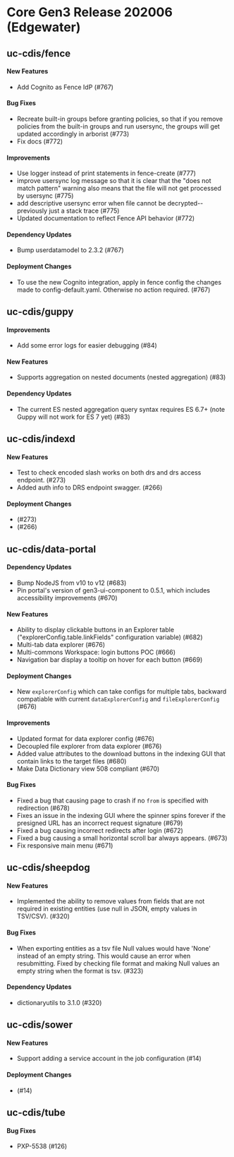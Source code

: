 # Core Gen3 Release 202006 (Edgewater)

## uc-cdis/fence

#### New Features
  - Add Cognito as Fence IdP (#767)

#### Bug Fixes
  - Recreate built-in groups before granting policies, so that if you remove 
    policies from the built-in groups and run usersync, the groups will get 
    updated accordingly in arborist (#773)
  - Fix docs (#772)

#### Improvements
  - Use logger instead of print statements in fence-create (#777)
  - improve usersync log message so that it is clear that the "does not match 
    pattern" warning also means that the file will not get processed by 
    usersync (#775)
  - add descriptive usersync error when file cannot be decrypted--previously 
    just a stack trace (#775)
  - Updated documentation to reflect Fence API behavior (#772)

#### Dependency Updates
  - Bump userdatamodel to 2.3.2 (#767)

#### Deployment Changes
  - To use the new Cognito integration, apply in fence config the changes made 
    to config-default.yaml. Otherwise no action required. (#767)

## uc-cdis/guppy

#### Improvements
  - Add some error logs for easier debugging (#84)

#### New Features
  - Supports aggregation on nested documents (nested aggregation) (#83)

#### Dependency Updates
  - The current ES nested aggregation query syntax requires ES 6.7+ (note Guppy 
    will not work for ES 7 yet) (#83)

## uc-cdis/indexd

#### New Features
  - Test to check encoded slash works on both drs and drs access endpoint. 
    (#273)
  - Added auth info to DRS endpoint swagger. (#266)

#### Deployment Changes
  - <!-- This section should only contain important things devops should know 
    when updating service versions. --> (#273)
  - <!-- This section should only contain important things devops should know 
    when updating service versions. --> (#266)

## uc-cdis/data-portal

#### Dependency Updates
  - Bump NodeJS from v10 to v12 (#683)
  - Pin portal's version of gen3-ui-component to 0.5.1, which includes 
    accessibility improvements (#670)

#### New Features
  - Ability to display clickable buttons in an Explorer table 
    ("explorerConfig.table.linkFields" configuration variable) (#682)
  - Multi-tab data explorer (#676)
  - Multi-commons Workspace: login buttons POC (#666)
  - Navigation bar display a tooltip on hover for each button (#669)

#### Deployment Changes
  - New `explorerConfig` which can take configs for multiple tabs, backward 
    compatiable with current `dataExplorerConfig` and `fileExplorerConfig` 
    (#676)

#### Improvements
  - Updated format for data explorer config (#676)
  - Decoupled file explorer from data explorer (#676)
  - Added value attributes to the download buttons in the indexing GUI that 
    contain links to the target files (#680)
  - Make Data Dictionary view 508 compliant (#670)

#### Bug Fixes
  - Fixed a bug that causing page to crash if no `from` is specified with 
    redirection (#678)
  - Fixes an issue in the indexing GUI where the spinner spins forever if the 
    presigned URL has an incorrect request signature (#679)
  - Fixed a bug causing incorrect redirects after login (#672)
  - Fixed a bug causing a small horizontal scroll bar always appears. (#673)
  - Fix responsive main menu (#671)

## uc-cdis/sheepdog

#### New Features
  - Implemented the ability to remove values from fields that are not required 
    in existing entities (use null in JSON, empty values in TSV/CSV). (#320)

#### Bug Fixes
  - When exporting entities as a tsv file Null values would have 'None' instead 
    of an empty string. This would cause an error when resubmitting. Fixed by 
    checking file format and making Null values an empty string when the format 
    is tsv. (#323)

#### Dependency Updates
  - dictionaryutils to 3.1.0 (#320)

## uc-cdis/sower

#### New Features
  - Support adding a service account in the job configuration (#14)

#### Deployment Changes
  - <!-- This section should only contain important things devops should know 
    when updating service versions. --> (#14)

## uc-cdis/tube

#### Bug Fixes
  - PXP-5538 (#126)

